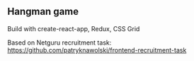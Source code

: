 ## Hangman game

Build with create-react-app, Redux, CSS Grid

Based on Netguru recruitment task: https://github.com/patryknawolski/frontend-recruitment-task
